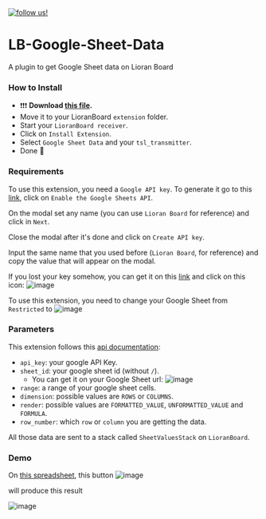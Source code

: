 <a href="https://twitch.tv/sexyguchi" target=_blank>
  <img src="https://img.shields.io/twitch/status/sexyguchi?color=blueviolet&label=twitch.com%2Fsexyguchi&logo=twitch&logoColor=white&style=for-the-badge" alt="follow us!">
</a>

# LB-Google-Sheet-Data
A plugin to get Google Sheet data on Lioran Board

### How to Install
- :exclamation::exclamation::exclamation: **Download [this file](https://drive.google.com/file/d/1Q0aMc29CVsIJw1rQ0ki69BA9NEo4bjCL).**
- Move it to your LioranBoard `extension` folder.
- Start your `LioranBoard receiver`.
- Click on `Install Extension`.
- Select `Google Sheet Data` and your `tsl_transmitter`.
- Done :tada:

### Requirements
To use this extension, you need a `Google API key`. To generate it go to this [link](https://developers.google.com/sheets/api/quickstart/js), click on `Enable the Google Sheets API`.

On the modal set any name (you can use `Lioran Board` for reference) and click in `Next`.

Close the modal after it's done and click on `Create API key`.

Input the same name that you used before (`Lioran Board`, for reference) and copy the value that will appear on the modal.

If you lost your key somehow, you can get it on this [link](https://console.developers.google.com/apis/credentials) and click on this icon:
![image](https://user-images.githubusercontent.com/29884217/100128940-b0540800-2e5f-11eb-9966-83c2659ce456.png)

To use this extension, you need to change your Google Sheet from `Restricted` to
![image](https://user-images.githubusercontent.com/29884217/100136552-f4e4a100-2e69-11eb-9a4b-b6cd58098621.png)

### Parameters
This extension follows this [api documentation](https://developers.google.com/sheets/api/reference/rest/v4/spreadsheets.values/get):

- `api_key`: your google API Key.
- `sheet_id`: your google sheet id (without `/`).
  - You can get it on your Google Sheet url:
  ![image](https://user-images.githubusercontent.com/29884217/100136870-599ffb80-2e6a-11eb-84de-61e6751649d7.png)
- `range`: a range of your google sheet cells.
- `dimension`: possible values are `ROWS` or `COLUMNS`.
- `render`: possible values are `FORMATTED_VALUE`, `UNFORMATTED_VALUE` and `FORMULA`.
- `row_number`: which `row` or `column` you are getting the data.

All those data are sent to a stack called `SheetValuesStack` on `LioranBoard`.

### Demo
On [this spreadsheet](https://docs.google.com/spreadsheets/d/1bjfq4M6efTgkt4bXsQMlYLVcJtqQzCmB9XN6wdpfq4o/), this button
![image](https://user-images.githubusercontent.com/29884217/100136275-98818180-2e69-11eb-8a0f-5d8bc19d4233.png)

will produce this result

![image](https://user-images.githubusercontent.com/29884217/100136361-b6e77d00-2e69-11eb-8882-be09235e5e07.png)
